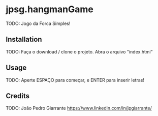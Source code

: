 # jpsg.hangmanGame

TODO: Jogo da Forca Simples!

## Installation

TODO: Faça o download / clone o projeto. Abra o arquivo "index.html"

## Usage

TODO: Aperte ESPAÇO para começar, e ENTER para inserir letras!


## Credits

TODO: João Pedro Giarrante https://www.linkedin.com/in/jpgiarrante/
